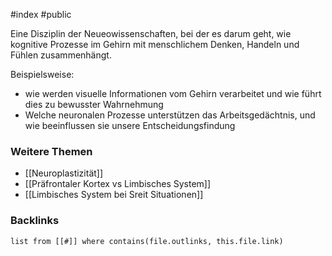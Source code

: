 #index #public

Eine Disziplin der Neueowissenschaften, bei der es darum geht, wie kognitive Prozesse im Gehirn mit menschlichem Denken, Handeln und Fühlen zusammenhängt. 

Beispielsweise: 
- wie werden visuelle Informationen vom Gehirn verarbeitet und wie führt dies zu bewusster Wahrnehmung
- Welche neuronalen Prozesse unterstützen das Arbeitsgedächtnis, und wie beeinflussen sie unsere Entscheidungsfindung 

### Weitere Themen
- [[Neuroplastizität]]
- [[Präfrontaler Kortex vs Limbisches System]]
- [[Limbisches System bei Sreit Situationen]]

### Backlinks
```dataview 
list from [[#]] where contains(file.outlinks, this.file.link)
```

